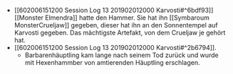 - [[602006151200 Session Log 13 201902012000 Karvosti#^6bdf93]] [[Monster Elmendra]] hatte den Hammer. Sie hat ihn [[Symbaroum MonsterCrueljaw]] gegeben, dieser hat ihn an den Sonnentempel auf Karvosti gegeben.
Das mächtigste Artefakt, von dem Crueljaw je gehört hat.
- [[602006151200 Session Log 13 201902012000 Karvosti#^2b6794]].
	- Barbarenhäuptling kam lange nach seinem Tod zurück und wurde mit Hexenhammber von amtierenden Häuptling erschlagen. 